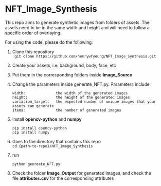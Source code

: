 # NFT_Image_Synthesis

This repo aims to generate synthetic images from folders of assets. The assets need to be in the same width and height and will need to follow a specific order of overlaying.

For using the code, please do the following:

1) Clone this repository \
   ` git clone https://github.com/henrywfyeung/NFT_Image_Synthesis.git`
2) Create your assets, i.e. background, body, face, etc
3) Put them in the corresponding folders inside **Image_Source**
4) Change the parameters inside generate_NFT.py. Parameters include:
    ```
    width:              the width of the generated images
    height:             the height of the generated images
    variation_target:   the expected number of unique images that your assets can generate
    items:              the number of generated images
    ```
5) Install **opencv-python** and **numpy**
    
    ` pip install opencv-python ` \
    ` pip install numpy `
   
6) Goes to the directory that contains this repo \
   ` cd {path-to-repo}/NFT_Image_Synthesis `
7) run 
   
    `python genreate_NFT.py`

8) Check the folder **Image_Output** for generated images, and check the file **attributes.csv** for the corresponding attributes
